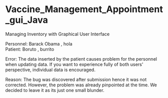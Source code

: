 # Vaccine_Management_Appointment_gui_Java
Managing Inventory with Graphical User Interface

Personnel: Barack Obama , hola  
Patient: Boruto , burrito

Error: The data inserted by the patient causes problem for the personnel when updating data. If you want to experience fully of both users' perspective, individual data is encouraged.

Reason: The bug was discovered after submission hence it was not corrected. However, the problem was already pinpointed at the time. We decided to leave it as its just one small blunder.
